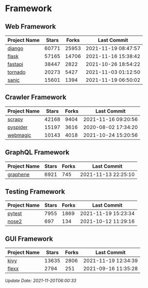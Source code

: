 # Framework

## Web Framework
| Project Name | Stars | Forks | Last Commit |
| ------------ | ----- | ----- | ----------- |
| [django](https://github.com/django/django) | 60771 | 25953 | 2021-11-19 08:47:57 |
| [flask](https://github.com/pallets/flask) | 57165 | 14706 | 2021-11-16 15:38:42 |
| [fastapi](https://github.com/tiangolo/fastapi) | 38447 | 2822 | 2021-10-26 18:54:22 |
| [tornado](https://github.com/tornadoweb/tornado) | 20273 | 5427 | 2021-11-03 01:12:50 |
| [sanic](https://github.com/sanic-org/sanic) | 15601 | 1394 | 2021-11-19 06:50:02 |

## Crawler Framework
| Project Name | Stars | Forks | Last Commit |
| ------------ | ----- | ----- | ----------- |
| [scrapy](https://github.com/scrapy/scrapy) | 42168 | 9404 | 2021-11-16 09:20:56 |
| [pyspider](https://github.com/binux/pyspider) | 15197 | 3616 | 2020-08-02 17:34:20 |
| [webmagic](https://github.com/code4craft/webmagic) | 10143 | 4018 | 2021-10-24 15:20:56 |

## GraphQL Framework
| Project Name | Stars | Forks | Last Commit |
| ------------ | ----- | ----- | ----------- |
| [graphene](https://github.com/graphql-python/graphene) | 6921 | 745 | 2021-11-13 22:25:10 |

## Testing Framework
| Project Name | Stars | Forks | Last Commit |
| ------------ | ----- | ----- | ----------- |
| [pytest](https://github.com/pytest-dev/pytest) | 7955 | 1869 | 2021-11-19 15:23:34 |
| [nose2](https://github.com/nose-devs/nose2) | 697 | 134 | 2021-10-12 11:29:16 |

## GUI Framework
| Project Name | Stars | Forks | Last Commit |
| ------------ | ----- | ----- | ----------- |
| [kivy](https://github.com/kivy/kivy) | 13635 | 2806 | 2021-11-19 12:34:39 |
| [flexx](https://github.com/flexxui/flexx) | 2794 | 251 | 2021-09-16 11:35:28 |

*Update Date: 2021-11-20T06:00:33*